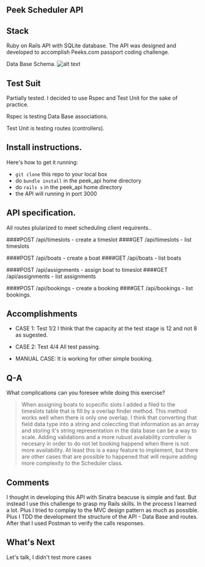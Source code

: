 ## Peek Scheduler API

## Stack

Ruby on Rails API with SQLite database.
The API was designed and developed to accomplish Peeks.com passport coding challenge.

Data Base Schema.
![alt text](http://i.imgur.com/oS45J9b.png)

## Test Suit

Partially tested.
I decided to use Rspec and Test Unit for the sake of practice.

Rspec is testing Data Base associations.

Test Unit is testing routes (controllers).


## Install instructions.

Here's how to get it running:
  * `git clone` this repo to your local box
  * do `bundle install` in the peek_api home directory
  * do `rails s` in the peek_api home directory
  * the API will running in port 3000

## API specification.

All routes plularized to meet scheduling client requirents..

####POST /api/timeslots - create a timeslot
####GET /api/timeslots - list timeslots


####POST /api/boats - create a boat
####GET /api/boats - list boats


####POST /api/assignments - assign boat to timeslot
####GET /api/assignments - list assignments


####POST /api/bookings - create a booking
####GET /api/bookings - list bookings.

## Accomplishments

* CASE 1: Test 1/2
  I think that the capacity at the test stage is 12 and not 8 as sugested.

* CASE 2: Test 4/4
  All test passing.

* MANUAL CASE:
  It is working for other simple booking.

## Q-A
What complications can you foresee while doing this exercise?

> When assigning boats to scpecific slots I added a filed to the timeslots table that is fill by a overlap finder method. This method works well when there is only one overlap. I think that converting that field data type into a string and coleccting that information as an array and storing it's string representation in the data base can be a way to scale.
> Adding validations and a more rubust availability controller is necesary in order to do not let booking happend when there is not more availability. At least this is a easy feature to implement, but there are other cases that are possible to happened that will require adding more complexity to the Scheduler class.

## Comments

I thought in developing this API with Sinatra beacuse is simple and fast.
But instead I use this  challenge to grasp my Rails skills.
In the process I learned a lot.
Plus I tried to complay to the MVC design pattern as much as possible.
Plus I TDD the development the structure of the API - Data Base and routes.
After that I used Postman to verify the calls responses.

## What's Next

Let's talk, I didn't test more cases

